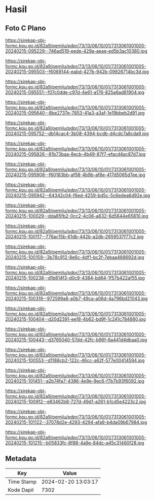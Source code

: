 # Hasil

## Foto C Plano

https://sirekap-obj-formc.kpu.go.id/82a9/pemilu/pdpr/73/13/06/10/01/7313061001005-20240215-095229--746ad519-eede-429a-aeae-ed5b3ac10380.jpg

https://sirekap-obj-formc.kpu.go.id/82a9/pemilu/pdpr/73/13/06/10/01/7313061001005-20240215-095503--f6069144-eabd-427b-942b-09926714bc3d.jpg

https://sirekap-obj-formc.kpu.go.id/82a9/pemilu/pdpr/73/13/06/10/01/7313061001005-20240215-095551--f07c0dde-c97d-4e61-a176-825a6ad81904.jpg

https://sirekap-obj-formc.kpu.go.id/82a9/pemilu/pdpr/73/13/06/10/01/7313061001005-20240215-095640--8be2737e-7853-41a3-a3af-1e19bbeb2d91.jpg

https://sirekap-obj-formc.kpu.go.id/82a9/pemilu/pdpr/73/13/06/10/01/7313061001005-20240215-095752--db14cac4-3b08-4394-bcdb-d4cdc7a8cda9.jpg

https://sirekap-obj-formc.kpu.go.id/82a9/pemilu/pdpr/73/13/06/10/01/7313061001005-20240215-095826--81b73baa-8ecb-4b49-87f7-efacd4ac87d7.jpg

https://sirekap-obj-formc.kpu.go.id/82a9/pemilu/pdpr/73/13/06/10/01/7313061001005-20240215-095908--f60183bb-af58-4b9b-af8e-417d5065d7ee.jpg

https://sirekap-obj-formc.kpu.go.id/82a9/pemilu/pdpr/73/13/06/10/01/7313061001005-20240215-095942--64342c04-f6ed-4259-bd5c-5c6edea6d92e.jpg

https://sirekap-obj-formc.kpu.go.id/82a9/pemilu/pdpr/73/13/06/10/01/7313061001005-20240215-100029--dda85fb2-0cc2-4c06-a632-6d5644e65810.jpg

https://sirekap-obj-formc.kpu.go.id/82a9/pemilu/pdpr/73/13/06/10/01/7313061001005-20240215-100117--776ac15b-61db-442b-a2db-2659537f77c2.jpg

https://sirekap-obj-formc.kpu.go.id/82a9/pemilu/pdpr/73/13/06/10/01/7313061001005-20240215-100159--3b78c912-8e6c-4df1-bc2f-7ebaa488692d.jpg

https://sirekap-obj-formc.kpu.go.id/82a9/pemilu/pdpr/73/13/06/10/01/7313061001005-20240215-100238--d1b814f3-d0c9-4384-bd64-1f57b422af55.jpg

https://sirekap-obj-formc.kpu.go.id/82a9/pemilu/pdpr/73/13/06/10/01/7313061001005-20240215-100319--972599a8-a0b7-49ca-a06d-4a796bd21043.jpg

https://sirekap-obj-formc.kpu.go.id/82a9/pemilu/pdpr/73/13/06/10/01/7313061001005-20240215-100404--d20d2391-ee18-4b62-bd9f-1c241c784880.jpg

https://sirekap-obj-formc.kpu.go.id/82a9/pemilu/pdpr/73/13/06/10/01/7313061001005-20240215-100443--d3765040-57dd-42fc-b96f-6a441d4dbaa0.jpg

https://sirekap-obj-formc.kpu.go.id/82a9/pemilu/pdpr/73/13/06/10/01/7313061001005-20240215-100553--d1188cb2-122c-46cc-a62f-577e00414594.jpg

https://sirekap-obj-formc.kpu.go.id/82a9/pemilu/pdpr/73/13/06/10/01/7313061001005-20240215-101451--a2b74fa7-4386-4e9e-9ec6-f7b7b93f6092.jpg

https://sirekap-obj-formc.kpu.go.id/82a9/pemilu/pdpr/73/13/06/10/01/7313061001005-20240215-100912--e83462b8-727d-49d1-a261-b1cd5e4223c2.jpg

https://sirekap-obj-formc.kpu.go.id/82a9/pemilu/pdpr/73/13/06/10/01/7313061001005-20240215-101122--37078d2e-4293-4294-afa9-b4da09b67984.jpg

https://sirekap-obj-formc.kpu.go.id/82a9/pemilu/pdpr/73/13/06/10/01/7313061001005-20240215-101215--b05833fc-8f88-4a9e-84dc-a45c31460f28.jpg


## Metadata

| Key        | Value               |
| ---------- | ------------------- |
| Time Stamp | 2024-02-20 13:03:17 |
| Kode Dapil | 7302                |



